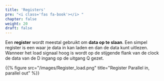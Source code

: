```yaml
---
title: 'Registers'
pre: "<i class='fas fa-book'></i> "
chapter: false
weight: 20
draft: false
---
```


Een **register** wordt meestal gebruikt om **data op te slaan**. Een simpel register is een waar je data in kan laden en dan de data kunt uitlezen. Wanneer het load signaal hoog is wordt op de stijgende flank van de clock de data van de D ingang op de uitgang Q gezet.

{{% figure src="/images/Register_load.png" title="Register Parallel in, parallel out"  %}}